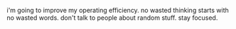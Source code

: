 i'm going to improve my operating efficiency. no wasted thinking starts with no wasted words. don't talk to people about random stuff. stay focused.